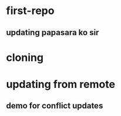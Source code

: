 # first-repo

 ## updating papasara ko sir

# cloning

# updating from remote

## demo for conflict updates